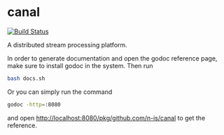 # canal

[![Build Status](https://travis-ci.com/n-is/canal.svg?token=DW7fs8Y8ozBN3DSsN2Uo&)](https://travis-ci.com/n-is/canal)

A distributed stream processing platform.

In order to generate documentation and open the godoc reference page, make sure
to install godoc in the system. Then run

```bash
bash docs.sh
```

Or you can simply run the command

```bash
godoc -http=:8080
```

and open <http://localhost:8080/pkg/github.com/n-is/canal> to get the reference.
